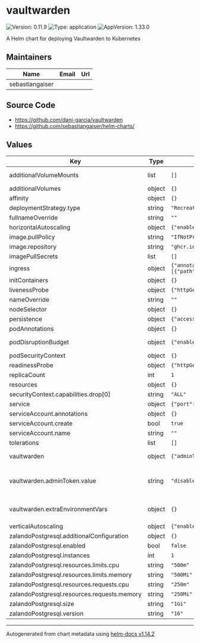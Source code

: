 # vaultwarden

![Version: 0.11.9](https://img.shields.io/badge/Version-0.11.9-informational?style=flat-square) ![Type: application](https://img.shields.io/badge/Type-application-informational?style=flat-square) ![AppVersion: 1.33.0](https://img.shields.io/badge/AppVersion-1.33.0-informational?style=flat-square)

A Helm chart for deploying Vaultwarden to Kubernetes

## Maintainers

| Name | Email | Url |
| ---- | ------ | --- |
| sebastiangaiser |  |  |

## Source Code

* <https://github.com/dani-garcia/vaultwarden>
* <https://github.com/sebastiangaiser/helm-charts/>

## Values

| Key | Type | Default | Description |
|-----|------|---------|-------------|
| additionalVolumeMounts | list | `[]` | Additional volume mounts |
| additionalVolumes | object | `{}` | Additional volumes |
| affinity | object | `{}` | Affinities |
| deploymentStrategy.type | string | `"Recreate"` |  |
| fullnameOverride | string | `""` |  |
| horizontalAutoscaling | object | `{"enabled":false,"maxReplicas":3,"minReplicas":1,"targetCPUUtilizationPercentage":75,"targetMemoryUtilizationPercentage":75}` | HPA configuration |
| image.pullPolicy | string | `"IfNotPresent"` |  |
| image.repository | string | `"ghcr.io/dani-garcia/vaultwarden"` |  |
| imagePullSecrets | list | `[]` |  |
| ingress | object | `{"annotations":{},"className":"","enabled":false,"hosts":[{"host":"vaultwarden.example.com","paths":[{"path":"/","pathType":"ImplementationSpecific"}]}],"tls":[]}` | Ingress |
| initContainers | object | `{}` | Init-containers |
| livenessProbe | object | `{"httpGet":{"path":"/api/alive","port":"http"}}` | Liveness probe |
| nameOverride | string | `""` |  |
| nodeSelector | object | `{}` | Node selectors |
| persistence | object | `{"accessMode":"ReadWriteOnce","enabled":false,"size":"1Gi"}` | Persistent volume |
| podAnnotations | object | `{}` |  |
| podDisruptionBudget | object | `{"enabled":false}` | PodDisruptionBudget configuration |
| podSecurityContext | object | `{}` |  |
| readinessProbe | object | `{"httpGet":{"path":"/api/alive","port":"http"}}` | Readiness probe |
| replicaCount | int | `1` |  |
| resources | object | `{}` | Resources |
| securityContext.capabilities.drop[0] | string | `"ALL"` |  |
| service | object | `{"port":80,"type":"ClusterIP"}` | Service |
| serviceAccount.annotations | object | `{}` |  |
| serviceAccount.create | bool | `true` |  |
| serviceAccount.name | string | `""` |  |
| tolerations | list | `[]` | Toleration's |
| vaultwarden | object | `{"adminToken":{"value":"disabled"},"environment":"production","extraEnvironmentVars":{},"rocketPort":8080}` | Vaultwarden specific configuration |
| vaultwarden.adminToken.value | string | `"disabled"` | Possible values are 'generated', 'disabled' or any specific value |
| vaultwarden.extraEnvironmentVars | object | `{}` | Additional environment variables |
| verticalAutoscaling | object | `{"enabled":false,"updateMode":"Off"}` | VPA configuration |
| zalandoPostgresql.additionalConfiguration | object | `{}` |  |
| zalandoPostgresql.enabled | bool | `false` |  |
| zalandoPostgresql.instances | int | `1` |  |
| zalandoPostgresql.resources.limits.cpu | string | `"500m"` |  |
| zalandoPostgresql.resources.limits.memory | string | `"500Mi"` |  |
| zalandoPostgresql.resources.requests.cpu | string | `"250m"` |  |
| zalandoPostgresql.resources.requests.memory | string | `"250Mi"` |  |
| zalandoPostgresql.size | string | `"1Gi"` |  |
| zalandoPostgresql.version | string | `"16"` |  |

----------------------------------------------
Autogenerated from chart metadata using [helm-docs v1.14.2](https://github.com/norwoodj/helm-docs/releases/v1.14.2)
